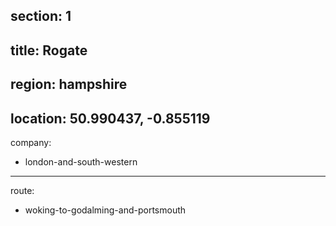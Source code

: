 section: 1
----
title: Rogate
----
region: hampshire
----
location: 50.990437, -0.855119
----
company:
- london-and-south-western
----
route:
- woking-to-godalming-and-portsmouth
